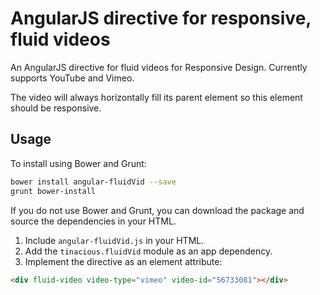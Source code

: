# AngularJS directive for responsive, fluid videos

An AngularJS directive for fluid videos for Responsive Design. Currently supports YouTube and Vimeo.

The video will always horizontally fill its parent element so this element should be responsive.

## Usage

To install using Bower and Grunt:

```bash
bower install angular-fluidVid --save
grunt bower-install
```

If you do not use Bower and Grunt, you can download the package and source the dependencies in your HTML.

1. Include `angular-fluidVid.js` in your HTML.
2. Add the `tinacious.fluidVid` module as an app dependency.
2. Implement the directive as an element attribute:

```html
<div fluid-video video-type="vimeo" video-id="56733081"></div>
```